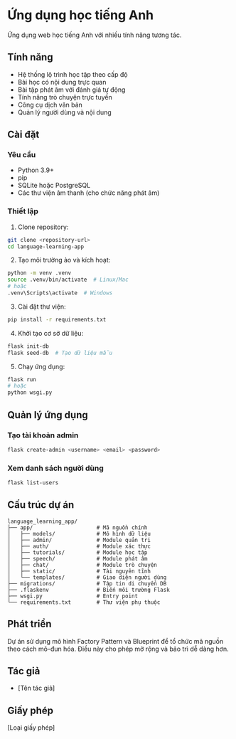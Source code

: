 # Ứng dụng học tiếng Anh

Ứng dụng web học tiếng Anh với nhiều tính năng tương tác.

## Tính năng

- Hệ thống lộ trình học tập theo cấp độ
- Bài học có nội dung trực quan
- Bài tập phát âm với đánh giá tự động
- Tính năng trò chuyện trực tuyến
- Công cụ dịch văn bản
- Quản lý người dùng và nội dung

## Cài đặt

### Yêu cầu

- Python 3.9+
- pip
- SQLite hoặc PostgreSQL
- Các thư viện âm thanh (cho chức năng phát âm)

### Thiết lập

1. Clone repository:
```bash
git clone <repository-url>
cd language-learning-app
```

2. Tạo môi trường ảo và kích hoạt:
```bash
python -m venv .venv
source .venv/bin/activate  # Linux/Mac
# hoặc
.venv\Scripts\activate  # Windows
```

3. Cài đặt thư viện:
```bash
pip install -r requirements.txt
```

4. Khởi tạo cơ sở dữ liệu:
```bash
flask init-db
flask seed-db  # Tạo dữ liệu mẫu
```

5. Chạy ứng dụng:
```bash
flask run
# hoặc
python wsgi.py
```

## Quản lý ứng dụng

### Tạo tài khoản admin

```bash
flask create-admin <username> <email> <password>
```

### Xem danh sách người dùng

```bash
flask list-users
```

## Cấu trúc dự án

```
language_learning_app/
├── app/                    # Mã nguồn chính
│   ├── models/             # Mô hình dữ liệu
│   ├── admin/              # Module quản trị
│   ├── auth/               # Module xác thực
│   ├── tutorials/          # Module học tập
│   ├── speech/             # Module phát âm
│   ├── chat/               # Module trò chuyện
│   ├── static/             # Tài nguyên tĩnh
│   └── templates/          # Giao diện người dùng
├── migrations/             # Tập tin di chuyển DB
├── .flaskenv               # Biến môi trường Flask
├── wsgi.py                 # Entry point
└── requirements.txt        # Thư viện phụ thuộc
```

## Phát triển

Dự án sử dụng mô hình Factory Pattern và Blueprint để tổ chức mã nguồn theo cách mô-đun hóa. Điều này cho phép mở rộng và bảo trì dễ dàng hơn.

## Tác giả

- [Tên tác giả]

## Giấy phép

[Loại giấy phép]



